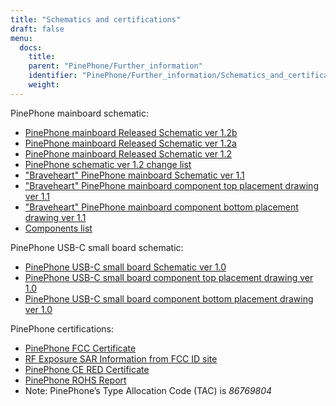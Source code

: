 ```yaml
---
title: "Schematics and certifications"
draft: false
menu:
  docs:
    title:
    parent: "PinePhone/Further_information"
    identifier: "PinePhone/Further_information/Schematics_and_certifications"
    weight: 
---
```


PinePhone mainboard schematic:

* [PinePhone mainboard Released Schematic ver 1.2b](https://files.pine64.org/doc/PinePhone/PinePhone%20v1.2b%20Released%20Schematic.pdf)
* [PinePhone mainboard Released Schematic ver 1.2a](https://files.pine64.org/doc/PinePhone/PinePhone%20v1.2a%20Released%20Schematic.pdf)
* [PinePhone mainboard Released Schematic ver 1.2](https://files.pine64.org/doc/PinePhone/PinePhone%20v1.2%20Released%20Schematic.pdf)
* [PinePhone schematic ver 1.2 change list](/documentation/PinePhone/Revisions/PinePhone_v1.2)
* ["Braveheart" PinePhone mainboard Schematic ver 1.1](https://files.pine64.org/doc/PinePhone/PinePhone%20Schematic%20v1.1%2020191031.pdf)
* ["Braveheart" PinePhone mainboard component top placement drawing ver 1.1](https://files.pine64.org/doc/PinePhone/PinePhone%20mainboard%20top%20placement%20v1.1%2020191031.pdf)
* ["Braveheart" PinePhone mainboard component bottom placement drawing ver 1.1](https://files.pine64.org/doc/PinePhone/PinePhone%20mainboard%20bottom%20placement%20v1.1%2020191031.pdf)
* [Components list](/documentation/PinePhone/Further_information/Components)

PinePhone USB-C small board schematic:

* [PinePhone USB-C small board Schematic ver 1.0](https://files.pine64.org/doc/PinePhone/PinePhone%20USB-C%20small%20board%20schematic%20v1.0%2020190730.pdf)
* [PinePhone USB-C small board component top placement drawing ver 1.0](https://files.pine64.org/doc/PinePhone/PinePhone%20USB-C%20small%20board%20top%20placement%20v1.0%2020190730.pdf)
* [PinePhone USB-C small board component bottom placement drawing ver 1.0](https://files.pine64.org/doc/PinePhone/PinePhone%20USB-C%20small%20board%20bottom%20placement%20v1.0%2020190730.pdf)

PinePhone certifications:

* [PinePhone FCC Certificate](https://files.pine64.org/doc/cert/PinePhone%20FCC%20SDOC%20Certificate-S19112602605001.pdf)
* [RF Exposure SAR Information from FCC ID site](https://fcc.report/FCC-ID/2AWAG-PINEPHONE)
* [PinePhone CE RED Certificate](https://files.pine64.org/doc/cert/PinePhone%20CE%20RED%20Certificate-S19112602602.pdf)
* [PinePhone ROHS Report](https://files.pine64.org/doc/cert/PinePhone%20ROHS%20Report.pdf)
* Note: PinePhone’s Type Allocation Code (TAC) is _86769804_
